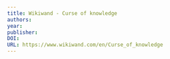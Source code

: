 ```yaml
---
title: Wikiwand - Curse of knowledge
authors: 
year: 
publisher: 
DOI: 
URL: https://www.wikiwand.com/en/Curse_of_knowledge
---
```


